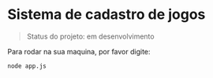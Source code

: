 <h1>Sistema de cadastro de jogos</h1>

> Status do projeto: em desenvolvimento

Para rodar na sua maquina, por favor digite:

```
node app.js
``` 
